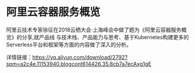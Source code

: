 # 阿里云容器服务概览
阿里云技术专家徐征在2018云栖大会·上海峰会中做了题为《阿里云容器服务概览》的分享,就产品线 与技术栈、产品能力与思考、基于Kubernetes构建更多的Serverless平台和框架等方面的内容做了深入的分析。

详情链接：https://yq.aliyun.com/download/2792?spm=a2c4e.11153940.blogcont614426.35.8cb7a7ecAxg1gE

